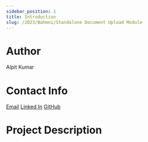 ```yaml
---
sidebar_position: 1
title: Introduction
slug: /2023/Bahmni/Standalone Document Upload Module
---
```



# Author
Alpit Kumar

# Contact Info
[Email](mailto:alpitkumar85@gmail.com) 
[Linked In](https://www.linkedin.com/in/alpit-kumar-301265224/) 
[GitHub](https://github.com/alpit4) 

# Project Description

